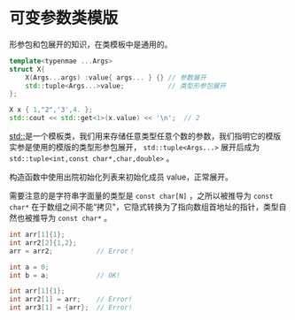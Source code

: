 # 可变参数类模版
形参包和包展开的知识，在类模板中是通用的。
```cpp
template<typenmae ...Args>
struct X{
    X(Args...args) :value{ args... } {} // 参数展开
    std::tuple<Args...>value;           // 类型形参包展开
};

X x { 1,"2",'3',4. };
std::cout << std::get<1>(x.value) << '\n';  // 2
```
[std::](https://zh.cppreference.com/w/cpp/utility/tuple)是一个模板类，我们用来存储任意类型任意个数的参数，我们指明它的模版实参是使用的模版的类型形参包展开， ```std::tuple<Args...>``` 展开后成为 ```std::tuple<int,const char*,char,double>``` 。

构造函数中使用出院初始化列表来初始化成员 value，正常展开。

需要注意的是字符串字面量的类型是 ```const char[N]``` ，之所以被推导为 ```const char*``` 在于数组之间不能“拷贝"，它隐式转换为了指向数组首地址的指针，类型自然也被推导为 ```const char*``` 。
```cpp
int arr[1]{1};
int arr2[2]{1,2};
arr = arr2;           // Error！
```
```cpp
int a = 0;
int b = a;            // OK!

int arr[1]{1};
int arr2[1] = arr;    // Error!
int arr3[1] = {arr};  // Error!
```
